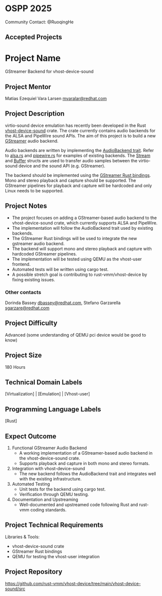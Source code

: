 # OSPP 2025

Community Contact: @RuoqingHe

## Accepted Projects

# Project Name

GStreamer Backend for vhost-device-sound

## Project Mentor

Matias Ezequiel Vara Larsen <mvaralar@redhat.com>

## Project Description

virtio-sound device emulation has recently been developed in the Rust [vhost-device-sound](https://github.com/rust-vmm/vhost-device/tree/main/vhost-device-sound) crate.
The crate currently contains audio backends for the ALSA and PipeWire sound APIs. The aim of this project is to build a new
[GStreamer](https://gstreamer.freedesktop.org/documentation/?gi-language=c) audio backend.

Audio backends are written by implementing the [AudioBackend trait](https://github.com/rust-vmm/vhost-device/blob/b113dc6b288ff2b75968e245a716dc7e1436aec1/vhost-device-sound/src/audio_backends.rs#L20).
Refer to [alsa.rs](https://github.com/rust-vmm/vhost-device/blob/main/vhost-device-sound/src/audio_backends/alsa.rs) and
[pipewire.rs](https://github.com/rust-vmm/vhost-device/blob/main/vhost-device-sound/src/audio_backends/pipewire.rs) for examples of existing backends.
The [Stream](https://github.com/rust-vmm/vhost-device/blob/6ca911eb5f6a73c534e234eedea90cf26d1d71ad/vhost-device-sound/src/stream.rs#L174) and
[Buffer](https://github.com/rust-vmm/vhost-device/blob/6ca911eb5f6a73c534e234eedea90cf26d1d71ad/vhost-device-sound/src/stream.rs#L242) structs are used to
transfer audio samples between the virtio-sound device and the sound API (e.g. GStreamer).

The backend should be implemented using the [GStreamer Rust bindings](https://gitlab.freedesktop.org/gstreamer/gstreamer-rs/-/tree/main). Mono and stereo
playback and capture should be supported. The GStreamer pipelines for playback and capture
will be hardcoded and only Linux needs to be supported.

## Project Notes

- The project focuses on adding a GStreamer-based audio backend to the vhost-device-sound crate, which currently supports ALSA and PipeWire.
- The implementation will follow the AudioBackend trait used by existing backends.
- The GStreamer Rust bindings will be used to integrate the new gstreamer audio backend.
- The backend will support mono and stereo playback and capture with hardcoded GStreamer pipelines.
- The implementation will be tested using QEMU as the vhost-user frontend.
- Automated tests will be written using cargo test.
- A possible stretch goal is contributing to rust-vmm/vhost-device by fixing existing issues.

### Other contacts

Dorinda Bassey <dbassey@redhat.com>, Stefano Garzarella <sgarzare@redhat.com>

## Project Difficulty

Advanced (some understanding of QEMU pci device would be good to know)

## Project Size

180 Hours

## Technical Domain Labels

[Virtualization] | [Emulation] | [Vhost-user]

## Programming Language Labels

[Rust]

## Expect Outcome

1. Functional GStreamer Audio Backend
    - A working implementation of a GStreamer-based audio backend in the vhost-device-sound crate.
    - Supports playback and capture in both mono and stereo formats.
2. Integration with vhost-device-sound
    - The new backend follows the AudioBackend trait and integrates well with the existing infrastructure.
3. Automated Testing
    - Unit tests for the backend using cargo test.
    - Verification through QEMU testing.
4. Documentation and Upstreaming
    - Well-documented and upstreamed code following Rust and rust-vmm coding standards.

## Project Technical Requirements

Libraries & Tools:
- vhost-device-sound crate
- GStreamer Rust bindings
- QEMU for testing the vhost-user integration

## Project Repository

https://github.com/rust-vmm/vhost-device/tree/main/vhost-device-sound/src

